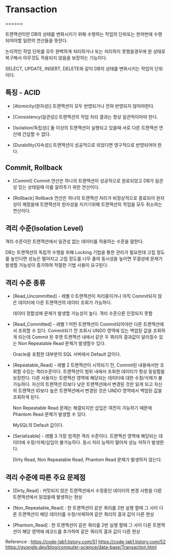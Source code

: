 # Transaction
======

트랜잭션이란 DB의 상태를 변화시키기 위해 수행하는
작업의 단위또는 한꺼번에 수행되어야할 일련의 연산들을 뜻한다.

논리적인 작업 단위를 모두 완벽하게 처리하거나 또는 처리하지
못했을경우에 원 상태로 복구해서 아무것도 적용되지 않음을
보장하는 기능이다.

SELECT, UPDATE, INSERT, DELETE와 같이 DB의 상태를
변화시키는 작업의 단위이다.


## 특징 - ACID

- [Atomicity(원자성)]
  트랜잭션이 모두 반영되거나 전혀 반영되지 않아야한다.

- [Consistency(일관성)]
  트랜잭션의 작업 처리 결과는 항상 일관적이어야 한다.

- [Isolation(독립성)]
  둘 이상의 트랜잭션이 실행되고 있을때 서로 다른 트랜잭션 연산에
  간섭할 수 없다.

- [Durability(지속성)]
  트랜잭션이 성공적으로 되었다면 영구적으로 반영되어야 한다.


## Commit, Rollback

- [Commit]
  Commit 연산은 하나의 트랜잭션이 성공적으로 완료되었고
  DB가 일관성 있는 상태일때 이를 알려주기 위한 연산이다.

- [Rollback]
  Rollback 연산은 하나의 트랜잭션 처리가 비정상적으로 종료되어
  원자성이 깨졌을때 트랜잭션의 원자성을 지키기위해 트랜잭션의
  작업을 모두 취소하는 연산이다.


## 격리 수준(Isolation Level)

격리 수준이란 트랜잭션에서 일관성 없는 데이터를 허용하는 수준을 말한다.

DB는 트랜잭션의 독립적 수행을 위해 Locking 기법을 통한 관리가 필요한데
고립 정도를 높인다면 성능은 떨어지고 고립 정도를 너무 줄여 동시성을 높이면
무결성에 문제가 발생할 가능성이 증가하여 적절한 기법 사용이 요구된다.


## 격리 수준 종류

- [Read_Uncommitted] - 레벨 0
  트랜잭션이 처리중이거나 아직 Commit되지 않은 데이터에 다른 트랜잭션의
  데이터 조회가 가능하다.
  
  데이터 정합성에 문제가 발생할 가능성이 높다.
  격리 수준으론 인정되지 못함

- [Read_Committed] - 레벨 1
  어떤 트랜잭션이 Commit되어야만 다른 트랜잭션에서 조회할 수 있다. 
  Commit되기 전 조회시 UNDO 영역에 있는 백업된 값을 조회하게 되는데
  Commit 된 후엔 트랜잭션 내에서 같은 두 쿼리의 결과값이 달라질수 있는
  Non Repeatable Read 문제가 발생할수 있다.
  
  Oracle을 포함한 대부분의 SQL 서버에서 Default 값이다. 

- [Repeatable_Read] - 레벨 2
  트랜잭션이 시작되기 전, Commit된 내용에서만 조회할 수있는 격리수준이다.
  트랜잭션이 범위 내에서 조회한 데이터가 항상 동일함을 보장한다.
  다른 사용자는 트랜잭션 영역에 해당되는 데이터에 대한 수정/삭제가
  불가능하다.
  자신의 트랜잭션 ID보다 낮은 트랜잭션에서 변경된 것만 읽게 되고
  자신의 트랜잭션 ID보다 높은 트랜잭션에서 변경된 것은 UNDO 영역에서
  백업된 값을 조회하게 된다.

  Non Repeatable Read 문제는 해결되지만 삽입은 여전히 가능하기 때문에
  Phantom Read 문제가 발생할 수 있다.

  MySQL의 Default 값이다.

- [Serializable] - 레벨 3
  가장 엄격한 격리 수준이다.
  트랜잭션 영역에 해당되는 데이터에 수정/삭제/삽입이 불가능하다.
  동시 처리 능력이 떨어져 성능 저하가 발생한다.

  Dirty Read, Non Repeatable Read, Phantom Read 문제가 발생하지 않는다.


## 격리 수준에 따른 주요 문제점

- [Dirty_Read] :
  커밋되지 않은 트랜잭션에서 수정중인 데이터의 변경 사항을 다른 트랜잭션에서
  읽었을때 발생하는 현상

- [Non_Repeatable_Read] :
  한 트랜잭션이 같은 쿼리를 2번 실행 할때 그 사이 다른 트랜잭션이 해당 
  데이터를 수정/삭제하여 같은 쿼리의 결과 값이 다른 현상

- [Phantom_Read] :
  한 트랜잭션이 같은 쿼리를 2번 실행 할때 그 사이 다른 트랜잭션이 해당 영역에
  레코드를 추가하여 같은 쿼리의 결과 값이 다른 현상


Reference :
https://code-lab1.tistory.com/51
https://code-lab1.tistory.com/52
https://gyoogle.dev/blog/computer-science/data-base/Transaction.html